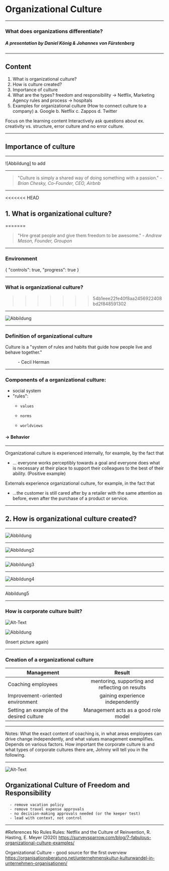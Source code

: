 # Organizational Culture
-----
### What does organizations differentiate?
 
  

##### A presentation by Daniel König & Johannes von Fürstenberg

---

## Content

 1. What is organizational culture?
 2. How is culture created? 
 3. Importance of culture
 4. What are the types?
   freedom and responsibility -> Netflix, Marketing Agency 
    rules and process -> hospitals
 5. Examples for organizational culture (How to connect culture to a company)
    a. Google
    b. Netflix
    c. Zappos
    d. Twitter

   Focus on the learning content
   Interactively ask questions about ex. creativity vs. structure, error culture and no error culture.

---

## **Importance of culture**
-----

![Abbildung] to add

----

> "Culture is simply a shared way of doing something with a passion." - _Brian Chesky, Co-Founder, CEO, Airbnb_

----

<<<<<<< HEAD
## 1. What is organizational culture?
=======
> "Hire great people and give them freedom to be awesome." - _Andrew Mason, Founder, Groupon_


---
### Environment 

{
  "controls": true,
  "progress": true
}

---

### What is organizational culture?
>>>>>>> 54b1eee22fe40f8aa2456922408bd2f848591302

----

![Abbildung](puddingKopie3.png)

----

### Definition of organizational culture


<dl>
  <dt>Culture is a "system of rules and habits that guide how people live and behave together."

>
<dd> - Cecil Herman</dd>

---
### Components of a organizational culture:

- social system
- "rules":  
     -     values 
     -     norms 
     -     worldviews

 #### -> Behavior

---
Organizational culture is experienced internally, for example, by the fact that
- ... everyone works perceptibly towards a goal and everyone does what is necessary at their place to support their colleagues to the best of their ability. (Positive example)

Externals experience organizational culture, for example, in the fact that
- ...the customer is still cared after by a retailer with the same attention as before, even after the purchase of a product or service.



---

## 2. How is organizational culture created?

---


![Abbildung](teil1Kopie.png)

---

![Abbildung2](teil2Kopie.png)

---

![Abbildung3](teil3Kopie.png)

---

![Abbildung4](teil4Kopie.png)

---

Abbildung5

---

### How is corporate culture built?

<img src=Abbildung1.png alt="Alt-Text" title="optionaler Titel" />

![Abbildung](coffee-gfc7b1f108_1920.jpg)


(Insert picture again)


----
### Creation of a organizational culture
| Management            | Result                       | 
| ----------------------|:--------------------------------:|
| Coaching employees    | mentoring, supporting and reflecting on results |
| Improvement-oriented environment | gaining experience independently |
| Setting an example of the desired culture | Management acts as a good role model |

----

Notes: What the exact content of coaching is, in what areas employees can drive change independently, and what values management exemplifies. Depends on various factors.
How important the corporate culture is and what types of corporate cultures there are, Johnny will tell you in the following.

---

<img src=netflix2.png alt="Alt-Text" title="optionaler Titel" />


   ## Organizational Culture of Freedom and Responsibility

      - remove vacation policy
      - remove travel expense approvals
      - no decision-making approvals needed (or the keeper test)
      - lead with context, not control

---


#References
No Rules Rules: Netflix and the Culture of Reinvention, R. Hasting, E. Meyer (2020)
https://surveysparrow.com/blog/7-fabulous-organizational-culture-examples/

Organizational Culture - good source for the first overview
https://organisationsberatung.net/unternehmenskultur-kulturwandel-in-unternehmen-organisationen/
